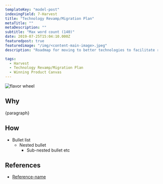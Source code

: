 ```yaml
---
templateKey: "model-post"
indexingField: 7-Harvest
title: "Technology Revamp/Migration Plan"
metaTitle: ""
metaDescription: ""
subtitle: "Max word count (140)"
date: 2019-07-25T15:04:10.000Z
featuredpost: true
featuredimage: "/img/<content-main-image>.jpeg"
description: "Roadmap for moving to better technologies to facilitate rapid response process, while boosting security, availability, performance and agility"

tags:
  - Harvest
  - Technology Revamp/Migration Plan
  - Winning Product Canvas
---
```


![flavor wheel](/img/<content-main-image>.jpeg)

## Why
{paragraph}

## How

- Bullet list
  - Nested bullet
    - Sub-nested bullet etc

## References

- [Reference-name](http://website.com)

